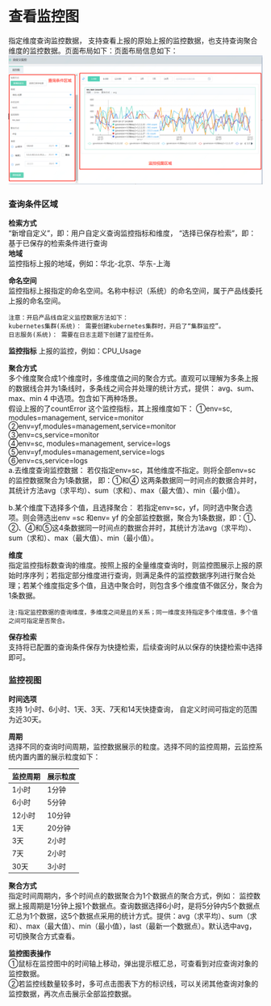 # 查看监控图

指定维度查询监控数据， 支持查看上报的原始上报的监控数据，也支持查询聚合维度的监控数据。页面布局如下：页面布局信息如下：  
![系统模板](../../../../../image/Cloud-Monitor/CustomMetric/chart-view.png)  


### 查询条件区域  

**检索方式**  
“新增自定义”，即：用户自定义查询监控指标和维度， “选择已保存检索”，即：基于已保存的检索条件进行查询  
**地域**  
监控指标上报的地域，例如：华北-北京、华东-上海  

**命名空间**   
监控指标上报指定的命名空间。名称中标识（系统）的命名空间，属于产品线委托上报的命名空间。  

```
注意：开启产品线自定义监控数据方法如下：
kubernetes集群(系统)： 需要创建kubernetes集群时，开启了“集群监控”。
日志服务(系统)： 需要在日志主题下创建了监控任务。
```

**监控指标**
上报的监控，例如：CPU_Usage

**聚合方式**   
多个维度聚合成1个维度时，多维度值之间的聚合方式。直观可以理解为多条上报的数据线合并为1条线时，多条线之间合并处理的统计方式，提供： avg、sum、max、min 4 中选项。包含如下两种场景。  
假设上报的了countError 这个监控指标，其上报维度如下：
①env=sc, modules=management, service=monitor  
②env=yf,modules=management,service=monitor  
③env=cs,service=monitor  
④env=sc, modules=management, service=logs  
⑤env=yf,modules=management,service=logs  
⑥env=cs,service=logs   
a.去维度查询监控数据：  若仅指定env=sc，其他维度不指定。则将全部env=sc的监控数据聚合为1条数据， 即：①和④ 这两条数据同一时间点的数据合并时，其统计方法avg（求平均）、sum（求和）、max（最大值）、min（最小值）。

b.某个维度下选择多个值，且选择聚合： 若指定env=sc，yf，同时选中聚合选项。则会筛选出env =sc 和env= yf 的全部监控数据，聚合为1条数据，即：①、②、④和⑤这4条数据同一时间点的数据合并时，其统计方法avg（求平均）、sum（求和）、max（最大值）、min（最小值）。  

**维度**  
指定监控指标数查询的维度。按照上报的全量维度查询时，则监控图展示上报的原始时序序列；若指定部分维度进行查询，则满足条件的监控数据序列进行聚合处理；若某个维度指定多个值，且选中聚合时，则包含多个维度值不做区分，聚合为1条数据。
```
注:指定监控数据的查询维度，多维度之间是且的关系；同一维度支持指定多个维度值，多个值之间可指定是否聚合。
```

**保存检索**  
支持将已配置的查询条件保存为快捷检索，后续查询时从以保存的快捷检索中选择即可。


### 监控视图  

**时间选项**  
支持 1小时、6小时、1天、3天、7天和14天快捷查询， 自定义时间可指定的范围为近30天。  

**周期**  
选择不同的查询时间周期，监控数据展示的粒度。选择不同的监控周期，云监控系统内置内置的展示粒度如下： 

监控周期 | 展示粒度
---|---
1小时 | 1分钟
6小时 | 5分钟
12小时|10分钟
1天|20分钟
3天|2小时
7天|2小时
30天|3小时

**聚合方式**  
指定时间周期内，多个时间点的数据聚合为1个数据点的聚合方式，例如： 监控数据上报周期是1分钟上报1个数据点。查询数据选择6小时，是将5分钟内5个数据点汇总为1个数据，这5个数据点采用的统计方式。提供：avg（求平均）、sum（求和）、max（最大值）、min（最小值），last（最新一个数据点）。默认选中avg，可切换聚合方式查看。

**监控图表操作**  
①鼠标在监控图中的时间轴上移动，弹出提示框汇总，可查看到对应查询对象的监控数据。  
②若监控线数量较多时，多可点击图表下方的标识线，可以关闭其他查询对象的监控数据，再次点击展示全部监控数据。

